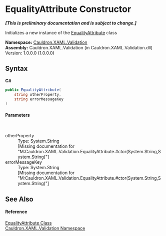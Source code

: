 # EqualityAttribute Constructor 
 _**\[This is preliminary documentation and is subject to change.\]**_

Initializes a new instance of the <a href="T_Cauldron_XAML_Validation_EqualityAttribute">EqualityAttribute</a> class

**Namespace:**&nbsp;<a href="N_Cauldron_XAML_Validation">Cauldron.XAML.Validation</a><br />**Assembly:**&nbsp;Cauldron.XAML.Validation (in Cauldron.XAML.Validation.dll) Version: 1.0.0.0 (1.0.0.0)

## Syntax

**C#**<br />
``` C#
public EqualityAttribute(
	string otherProperty,
	string errorMessageKey
)
```


#### Parameters
&nbsp;<dl><dt>otherProperty</dt><dd>Type: System.String<br />\[Missing <param name="otherProperty"/> documentation for "M:Cauldron.XAML.Validation.EqualityAttribute.#ctor(System.String,System.String)"\]</dd><dt>errorMessageKey</dt><dd>Type: System.String<br />\[Missing <param name="errorMessageKey"/> documentation for "M:Cauldron.XAML.Validation.EqualityAttribute.#ctor(System.String,System.String)"\]</dd></dl>

## See Also


#### Reference
<a href="T_Cauldron_XAML_Validation_EqualityAttribute">EqualityAttribute Class</a><br /><a href="N_Cauldron_XAML_Validation">Cauldron.XAML.Validation Namespace</a><br />